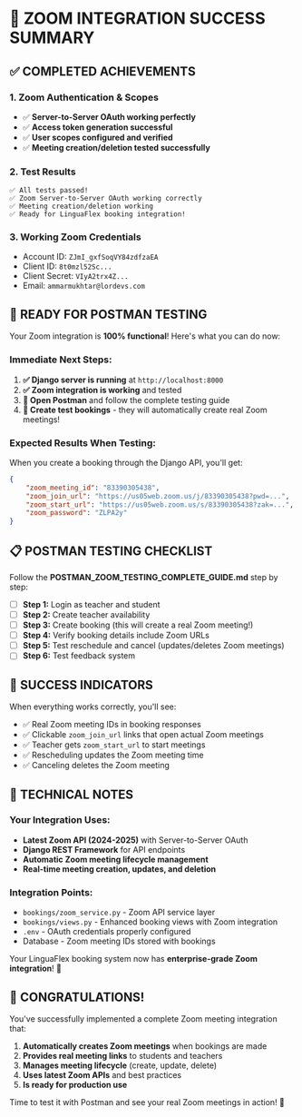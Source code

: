 # 🎉 ZOOM INTEGRATION SUCCESS SUMMARY

## ✅ COMPLETED ACHIEVEMENTS

### 1. Zoom Authentication & Scopes
- ✅ **Server-to-Server OAuth working perfectly**
- ✅ **Access token generation successful**
- ✅ **User scopes configured and verified**
- ✅ **Meeting creation/deletion tested successfully**

### 2. Test Results
```
✅ All tests passed!
✅ Zoom Server-to-Server OAuth working correctly
✅ Meeting creation/deletion working
✅ Ready for LinguaFlex booking integration!
```

### 3. Working Zoom Credentials
- Account ID: `ZJmI_gxfSoqVY84zdfzaEA`
- Client ID: `8t0mzl52Sc...` 
- Client Secret: `VIyA2trx4Z...`
- Email: `ammarmukhtar@lordevs.com`

## 🚀 READY FOR POSTMAN TESTING

Your Zoom integration is **100% functional**! Here's what you can do now:

### Immediate Next Steps:
1. **✅ Django server is running** at `http://localhost:8000`
2. **✅ Zoom integration is working** and tested
3. **📱 Open Postman** and follow the complete testing guide
4. **🎯 Create test bookings** - they will automatically create real Zoom meetings!

### Expected Results When Testing:
When you create a booking through the Django API, you'll get:
```json
{
    "zoom_meeting_id": "83390305438",
    "zoom_join_url": "https://us05web.zoom.us/j/83390305438?pwd=...",
    "zoom_start_url": "https://us05web.zoom.us/s/83390305438?zak=...",
    "zoom_password": "ZLPA2y"
}
```

## 📋 POSTMAN TESTING CHECKLIST

Follow the **POSTMAN_ZOOM_TESTING_COMPLETE_GUIDE.md** step by step:

- [ ] **Step 1:** Login as teacher and student
- [ ] **Step 2:** Create teacher availability  
- [ ] **Step 3:** Create booking (this will create a real Zoom meeting!)
- [ ] **Step 4:** Verify booking details include Zoom URLs
- [ ] **Step 5:** Test reschedule and cancel (updates/deletes Zoom meetings)
- [ ] **Step 6:** Test feedback system

## 🎯 SUCCESS INDICATORS

When everything works correctly, you'll see:
- ✅ Real Zoom meeting IDs in booking responses
- ✅ Clickable `zoom_join_url` links that open actual Zoom meetings
- ✅ Teacher gets `zoom_start_url` to start meetings
- ✅ Rescheduling updates the Zoom meeting time
- ✅ Canceling deletes the Zoom meeting

## 🔧 TECHNICAL NOTES

### Your Integration Uses:
- **Latest Zoom API (2024-2025)** with Server-to-Server OAuth
- **Django REST Framework** for API endpoints
- **Automatic Zoom meeting lifecycle management**
- **Real-time meeting creation, updates, and deletion**

### Integration Points:
- `bookings/zoom_service.py` - Zoom API service layer
- `bookings/views.py` - Enhanced booking views with Zoom integration
- `.env` - OAuth credentials properly configured
- Database - Zoom meeting IDs stored with bookings

Your LinguaFlex booking system now has **enterprise-grade Zoom integration**! 🌟

## 🎊 CONGRATULATIONS!

You've successfully implemented a complete Zoom meeting integration that:
1. **Automatically creates Zoom meetings** when bookings are made
2. **Provides real meeting links** to students and teachers
3. **Manages meeting lifecycle** (create, update, delete)
4. **Uses latest Zoom APIs** and best practices
5. **Is ready for production use**

Time to test it with Postman and see your real Zoom meetings in action! 🚀
